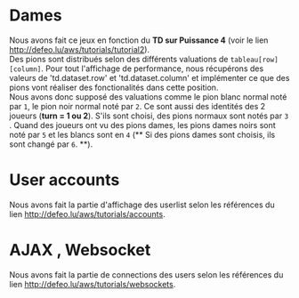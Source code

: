 # Dames

Nous avons fait ce jeux en fonction du **TD sur Puissance 4** (voir le lien <http://defeo.lu/aws/tutorials/tutorial2>).  
Des pions sont distribués selon des différents valuations de `tableau[row][column]`. 
Pour tout l'affichage de performance, nous récupérons des valeurs de 'td.dataset.row' et 'td.dataset.column' et implémenter ce que des pions vont réaliser des fonctionalités dans cette position.  
Nous avons donc supposé des valuations comme le pion blanc normal noté par `1`, le pion noir normal noté par `2`. Ce sont aussi des identités des 2 joueurs (**turn = 1 ou 2**). 
S'ils sont choisi, des pions normaux sont notés par `3` . Quand des joueurs ont vu des pions dames, les pions dames noirs sont noté par `5` et les blancs sont en `4` (** Si des pions dames sont choisis, ils sont changé par `6`. **).

# User accounts

Nous avons fait la partie d'affichage des userlist selon les références du lien <http://defeo.lu/aws/tutorials/accounts>.

# AJAX , Websocket

Nous avons fait la partie de connections des users selon les références du lien  <http://defeo.lu/aws/tutorials/websockets>.